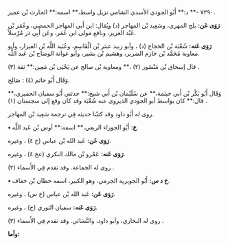 ٧٢٩٠ -** د:** أَبُو الجودي الأسدي الشامي نزيل واسط،** اسمه:** الحارث بْن عمير.

**رَوَى عَن:** بلج المهري، وسَعِيد بْن المهاجر (د) ويُقال: ابن أَبي المهاجر الحمصي، وعُمَر بْن عَبْد العزيز، ونافع مولى ابن عُمَر، وعَن أَبِي ذر مُرْسلاً.

**رَوَى عَنه:** شُعْبَة بْن الحجاج (د) ، وأبو زبيد عبثر بْن الْقَاسِم، وعُبَيد اللَّه بْن العيزار، وأبو معاوية مُحَمَّد بْن خازم الضرير، وهشيم بْن بشير، وأبو عوانة الوضاح بْن عَبد اللَّه.

قال إسحاق بْن مَنْصُور (٢) ،** ومعاوية بْن صالح عن يَحْيَى بْن مَعِين:** ثقة (٣) .

وَقَال أَبُو حاتم (٤) : صَالِح.

وَقَال أَبُو بَكْر بْن أَبي خيثمة،** عن سُلَيْمان بْن أَبي شيخ:** حدثني أَبُو سفيان الحميري،** قال:** كان بواسط أبو الجودي الذيروى عنه شُعْبَة وقد كان وقع إلى سجستان (١) .

روى له أَبُو داود وقد كتبْنا حديثه فِي ترجمة سَعِيد بْن المهاجر.

**• ع:** أَبُو الجوزاء الربعي،** اسمه:** أوس بْن عَبد اللَّه.

**رَوَى عَن:** عَبد الله بْن عباس (خ ٤) ، وغيره.

**رَوَى عَنه:** عَمْرو بْن مالك النكري (عخ ٤) ، وغيره.

روى له الجماعة. وقد تقدم فِي الأَسماء (٢) .

**• خ د س:** أَبُو الجويرية الجرمي، وهو الكبير، اسمه حطان بْن خفاف.

**رَوَى عَن:** عَبد الله بْن عباس (خ س) ، وغيره.

**رَوَى عَنه:** سفيان الثوري (خ) ، وغيره.

روى له البخاري، وأبو داود، والنَّسَائي. وقد تقدم فِي الأَسماء (٣) .

**وأما:**